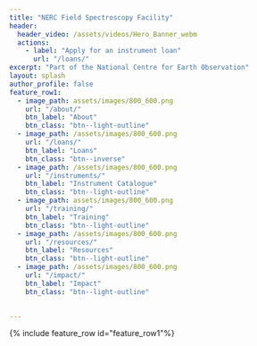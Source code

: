 ```yaml
---
title: "NERC Field Spectroscopy Facility"
header:
  header_video: /assets/videos/Hero_Banner_webm
  actions:
    - label: "Apply for an instrument loan"
      url: "/loans/"
excerpt: "Part of the National Centre for Earth Observation"
layout: splash
author_profile: false
feature_row1:
  - image_path: assets/images/800_600.png
    url: "/about/"
    btn_label: "About"
    btn_class: "btn--light-outline"
  - image_path: /assets/images/800_600.png
    url: "/loans/"
    btn_label: "Loans"
    btn_class: "btn--inverse"
  - image_path: /assets/images/800_600.png
    url: "/instruments/"
    btn_label: "Instrument Catalogue"
    btn_class: "btn--light-outline"
  - image_path: assets/images/800_600.png
    url: "/training/"
    btn_label: "Training"
    btn_class: "btn--light-outline"
  - image_path: /assets/images/800_600.png
    url: "/resources/"
    btn_label: "Resources"
    btn_class: "btn--light-outline"
  - image_path: /assets/images/800_600.png
    url: "/impact/"
    btn_label: "Impact"
    btn_class: "btn--light-outline"

    
---
```

{% include feature_row id="feature_row1"%}





